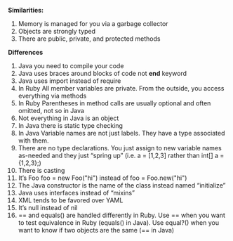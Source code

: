 
**Similarities:**

1. Memory is managed for you via a garbage collector
1. Objects are strongly typed
1. There are public, private, and protected methods

**Differences**

1. Java you need to compile your code
1. Java uses braces around blocks of code not **end** keyword
1. Java uses import instead of require
1. In Ruby All member variables are private. From the outside, you access everything via methods
1. In Ruby Parentheses in method calls are usually optional and often omitted,  not so in Java
1. Not everything in Java is an object
1. In Java there is static type checking
1. In Java Variable names are not just labels. They have a type associated with them.
1. There are no type declarations. You just assign to new variable names as-needed and they just “spring up” (i.e. a = [1,2,3] rather than int[] a = {1,2,3};)
1. There is casting
1. It’s Foo foo = new Foo("hi") instead of foo = Foo.new("hi")
1. The Java constructor is the name of the class instead named “initialize”
1. Java uses interfaces instead of “mixins”
1. XML tends to be favored over YAML
1. It’s null instead of nil
1. == and equals() are handled differently in Ruby. Use == when you want to test equivalence in Ruby (equals() in Java). Use equal?() when you want to know if two objects are the same (== in Java)
